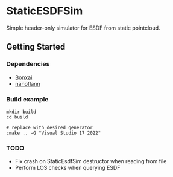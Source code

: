 # StaticESDFSim

Simple header-only simulator for ESDF from static pointcloud.

## Getting Started

### Dependencies
* [Bonxai](https://github.com/facontidavide/Bonxai/tree/main)
* [nanoflann](https://github.com/jlblancoc/nanoflann)

### Build example
```
mkdir build
cd build

# replace with desired generator
cmake .. -G "Visual Studio 17 2022"
```

### TODO
* Fix crash on StaticEsdfSim destructor when reading from file
* Perform LOS checks when querying ESDF